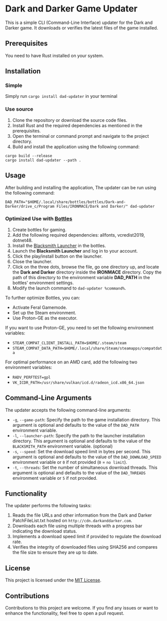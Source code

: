 # Dark and Darker Game Updater

This is a simple CLI (Command-Line Interface) updater for the Dark and Darker
game. It downloads or verifies the latest files of the game installed.

## Prerequisites

You need to have Rust installed on your system.

## Installation

### Simple

Simply run `cargo install dad-updater` in your terminal

### Use source

1. Clone the repository or download the source code files.
2. Install Rust and the required dependencies as mentioned in the prerequisites.
3. Open the terminal or command prompt and navigate to the project directory.
4. Build and install the application using the following command:

```console
cargo build --release
cargo install dad-updater --path .
```

## Usage

After building and installing the application, The updater can be run using the
following command:

```console
DAD_PATH="$HOME/.local/share/bottles/bottles/Dark-and-Darker/drive_c/Program Files/IRONMACE/Dark and Darker/" dad-updater
```

### Optimized Use with [Bottles](https://bottles.io/)

1. Create bottles for gaming.
2. Add the following required dependencies: allfonts, vcredist2019, dotnet48.
3. Install the
   [Blacksmith Launcher](https://webdown.darkanddarker.com/Blacksmith%20Installer.exe)
   in the bottles.
4. Launch the **Blacksmith Launcher** and log in to your account.
5. Click the play/install button on the launcher.
6. Close the launcher.
7. Click on the three dots, browse the file, go one directory up, and locate the
   **Dark and Darker** directory inside the **IRONMACE** directory. Copy the
   path of this directory to the environment variable **DAD_PATH** in the
   bottles' environment settings.
8. Modify the launch command to `dad-updater %command%`.

To further optimize Bottles, you can:

- Activate Feral Gamemode.
- Set up the Steam environment.
- Use Proton-GE as the executor.

If you want to use Proton-GE, you need to set the following environment
variables:

- `STEAM_COMPAT_CLIENT_INSTALL_PATH=$HOME/.steam/steam`
- `STEAM_COMPAT_DATA_PATH=$HOME/.local/share/Steam/steamapps/compatdata`

For optimal performance on an AMD card, add the following two environment
variables:

- `RADV_PERFTEST=gpl`
- `VK_ICDR_PATH=/usr/share/vulkan/icd.d/radeon_icd.x86_64.json`

## Command-Line Arguments

The updater accepts the following command-line arguments:

- `-g`, `--game-path`: Specify the path to the game installation directory. This
  argument is optional and defaults to the value of the `DAD_PATH` environment
  variable.
- `-l`, `--launcher-path`: Specify the path to the launcher installation
  directory. This argument is optional and defaults to the value of the
  `BLACKSMITH_PATH` environment variable. (optional)
- `-s`, `--speed`: Set the download speed limit in bytes per second. This
  argument is optional and defaults to the value of the `DAD_DOWNLOAD_SPEED`
  environment variable or `0` if not provided (`0` = `no limit`).
- `-t`, `--threads`: Set the number of simultaneous download threads. This
  argument is optional and defaults to the value of the `DAD_THREADS`
  environment variable or `5` if not provided.

## Functionality

The updater performs the following tasks:

1. Reads the file URLs and other information from the Dark and Darker
   PatchFileList.txt hosted on `http://cdn.darkanddarker.com`.
2. Downloads each file using multiple threads with a progress bar indicating the
   download status.
3. Implements a download speed limit if provided to regulate the download rate.
4. Verifies the integrity of downloaded files using SHA256 and compares the file
   size to ensure they are up to date.

## License

This project is licensed under the [MIT License](LICENSE).

## Contributions

Contributions to this project are welcome. If you find any issues or want to
enhance the functionality, feel free to open a pull request.
